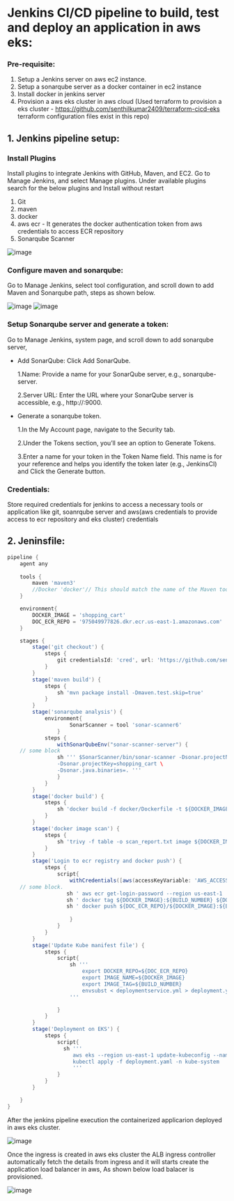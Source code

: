 # Jenkins CI/CD pipeline to build, test and deploy an application in aws eks:

### Pre-requisite:

1. Setup a Jenkins server on aws ec2 instance.
2. Setup a sonarqube server as a docker container in ec2 instance
3. Install docker in jenkins server
4. Provision a aws eks cluster in aws cloud (Used terraform to provision a eks cluster - https://github.com/senthilkumar2409/terraform-cicd-eks terraform configuration files exist in this repo)

## 1. Jenkins pipeline setup:

### Install Plugins
   Install plugins to integrate Jenkins with GitHub, Maven, and EC2. Go to Manage Jenkins, and select Manage plugins. Under available plugins search for the below plugins and Install without restart
   1. Git
   2. maven
   3. docker
   4. aws ecr - It generates the docker authentication token from aws credentials to access ECR repository
   5. Sonarqube Scanner

   ![image](https://github.com/user-attachments/assets/751d7010-cc41-429b-a266-a9f19981077e)

### Configure maven and sonarqube:
   Go to Manage Jenkins, select tool configuration, and scroll down to add Maven and Sonarqube path, steps as shown below.
    
   ![image](https://github.com/user-attachments/assets/c30afc8c-03cc-490a-b5ca-b86c4a3e3e90)
   ![image](https://github.com/user-attachments/assets/079ccfcd-dde6-4834-8461-19ed54451f41)
   
### Setup Sonarqube server and generate a token:
   Go to Manage Jenkins, system page, and scroll down to add sonarqube server,
   * Add SonarQube: Click Add SonarQube.
     
      1.Name: Provide a name for your SonarQube server, e.g., sonarqube-server.
     
      2.Server URL: Enter the URL where your SonarQube server is accessible, e.g., http://<server-url>:9000.
   
   * Generate a sonarqube token.

      1.In the My Account page, navigate to the Security tab.
     
      2.Under the Tokens section, you’ll see an option to Generate Tokens.
     
      3.Enter a name for your token in the Token Name field. This name is for your reference and helps you identify the token later (e.g., JenkinsCI) and Click the Generate button.

### Credentials:
   Store required credentials for jenkins to access a necessary tools or application like git, soanrqube server and aws(aws credentials to provide access to ecr repository and eks cluster) credentials 

## 2. Jeninsfile:

```groovy
pipeline {
    agent any
    
    tools {
        maven 'maven3'
        //Docker 'docker'// This should match the name of the Maven tool in the Global Tool Configuration
    }

    environment{
        DOCKER_IMAGE = 'shopping_cart'
        DOC_ECR_REPO = '975049977826.dkr.ecr.us-east-1.amazonaws.com'
    }

    stages {
        stage('git checkout') {
            steps {
                git credentialsId: 'cred', url: 'https://github.com/senthilkumar2409/shopping_cart.git'
            }
        }
        stage('maven build') {
            steps {
                sh 'mvn package install -Dmaven.test.skip=true' 
            }
        }
        stage('sonarqube analysis') {
            environment{
                    SonarScanner = tool 'sonar-scanner6'
                }
            steps {
                withSonarQubeEnv("sonar-scanner-server") {
    // some block
                sh ''' $SonarScanner/bin/sonar-scanner -Dsonar.projectName=shopping_cart \
                -Dsonar.projectKey=shopping_cart \
                -Dsonar.java.binaries=. '''
                }
            }
        }
        stage('docker build') {
            steps {
                sh 'docker build -f docker/Dockerfile -t ${DOCKER_IMAGE}:${BUILD_NUMBER} .' 
            }
        }
        stage('docker image scan') {
            steps {
                sh 'trivy -f table -o scan_report.txt image ${DOCKER_IMAGE}:latest' 
            }
        }
        stage('Login to ecr registry and docker push') {
            steps {
                script{
                    withCredentials([aws(accessKeyVariable: 'AWS_ACCESS_KEY_ID', credentialsId: 'aws_cred', secretKeyVariable: 'AWS_SECRET_ACCESS_KEY')]) {
    // some block. 
                   sh ' aws ecr get-login-password --region us-east-1 | docker login --username AWS --password-stdin 975049977826.dkr.ecr.us-east-1.amazonaws.com'
                   sh ' docker tag ${DOCKER_IMAGE}:${BUILD_NUMBER} ${DOC_ECR_REPO}/${DOCKER_IMAGE}:${BUILD_NUMBER}'
                   sh ' docker push ${DOC_ECR_REPO}/${DOCKER_IMAGE}:${BUILD_NUMBER}'
                    
                    }
                }
            }
        }
        stage('Update Kube manifest file') {
            steps {
                script{
                    sh '''
                        export DOCKER_REPO=${DOC_ECR_REPO}
                        export IMAGE_NAME=${DOCKER_IMAGE}
                        export IMAGE_TAG=${BUILD_NUMBER}
                        envsubst < deploymentservice.yml > deployment.yaml
                    '''

                }
            }
        }
        stage('Deployment on EKS') {
            steps {
                script{
                  sh '''
                     aws eks --region us-east-1 update-kubeconfig --name terraform-prod
                     kubectl apply -f deployment.yaml -n kube-system
                     '''
                }
            }
        }

    }
}
```
After the jenkins pipeline execution the containerized applicarion deployed in aws eks cluster.

   ![image](https://github.com/user-attachments/assets/a5c9e083-eff2-4ac8-88c8-58ddbeabd28f)

Once the ingress is created in aws eks cluster the ALB ingress controller automatically fetch the details from ingress and it will starts create the application load balancer in aws, As shown below load balacer is provisioned.

   ![image](https://github.com/user-attachments/assets/40ada1c8-da5b-4115-8390-3c39a36098ab)


   




